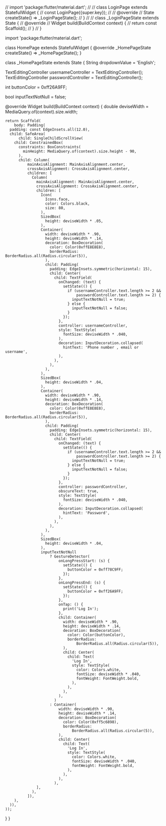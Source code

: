// import 'package:flutter/material.dart';
//
// class LoginPage extends StatefulWidget {
//   const LoginPage({super.key});
//
//   @override
//   State<LoginPage> createState() => _LoginPageState();
// }
//
// class _LoginPageState extends State<LoginPage> {
//   @override
//   Widget build(BuildContext context) {
//     return const Scaffold();
//   }
// }

import 'package:flutter/material.dart';

class HomePage extends StatefulWidget {
  @override
  _HomePageState createState() => _HomePageState();
}

class _HomePageState extends State<HomePage> {
  String dropdownValue = 'English';

  TextEditingController usernameController = TextEditingController();
  TextEditingController passwordController = TextEditingController();

  int buttonColor = 0xff26A9FF;

  bool inputTextNotNull = false;

  @override
  Widget build(BuildContext context) {
    double deviseWidth = MediaQuery.of(context).size.width;

    return Scaffold(
        body: Padding(
      padding: const EdgeInsets.all(12.0),
      child: SafeArea(
          child: SingleChildScrollView(
        child: ConstrainedBox(
          constraints: BoxConstraints(
            minHeight: MediaQuery.of(context).size.height - 90,
          ),
          child: Column(
              mainAxisAlignment: MainAxisAlignment.center,
              crossAxisAlignment: CrossAxisAlignment.center,
              children: [
                Column(
                  mainAxisAlignment: MainAxisAlignment.center,
                  crossAxisAlignment: CrossAxisAlignment.center,
                  children: [
                    Icon(
                      Icons.face,
                      color: Colors.black,
                      size: 80,
                    ),
                    SizedBox(
                      height: deviseWidth * .05,
                    ),
                    Container(
                      width: deviseWidth * .90,
                      height: deviseWidth * .14,
                      decoration: BoxDecoration(
                        color: Color(0xffE8E8E8),
                        borderRadius: BorderRadius.all(Radius.circular(5)),
                      ),
                      child: Padding(
                        padding: EdgeInsets.symmetric(horizontal: 15),
                        child: Center(
                          child: TextField(
                            onChanged: (text) {
                              setState(() {
                                if (usernameController.text.length >= 2 &&
                                    passwordController.text.length >= 2) {
                                  inputTextNotNull = true;
                                } else {
                                  inputTextNotNull = false;
                                }
                              });
                            },
                            controller: usernameController,
                            style: TextStyle(
                              fontSize: deviseWidth * .040,
                            ),
                            decoration: InputDecoration.collapsed(
                              hintText: 'Phone number , email or username',
                            ),
                          ),
                        ),
                      ),
                    ),
                    SizedBox(
                      height: deviseWidth * .04,
                    ),
                    Container(
                      width: deviseWidth * .90,
                      height: deviseWidth * .14,
                      decoration: BoxDecoration(
                        color: Color(0xffE8E8E8),
                        borderRadius: BorderRadius.all(Radius.circular(5)),
                      ),
                      child: Padding(
                        padding: EdgeInsets.symmetric(horizontal: 15),
                        child: Center(
                          child: TextField(
                            onChanged: (text) {
                              setState(() {
                                if (usernameController.text.length >= 2 &&
                                    passwordController.text.length >= 2) {
                                  inputTextNotNull = true;
                                } else {
                                  inputTextNotNull = false;
                                }
                              });
                            },
                            controller: passwordController,
                            obscureText: true,
                            style: TextStyle(
                              fontSize: deviseWidth * .040,
                            ),
                            decoration: InputDecoration.collapsed(
                              hintText: 'Password',
                            ),
                          ),
                        ),
                      ),
                    ),
                    SizedBox(
                      height: deviseWidth * .04,
                    ),
                    inputTextNotNull
                        ? GestureDetector(
                            onLongPressStart: (s) {
                              setState(() {
                                buttonColor = 0xff78C9FF;
                              });
                            },
                            onLongPressEnd: (s) {
                              setState(() {
                                buttonColor = 0xff26A9FF;
                              });
                            },
                            onTap: () {
                              print('Log In');
                            },
                            child: Container(
                              width: deviseWidth * .90,
                              height: deviseWidth * .14,
                              decoration: BoxDecoration(
                                color: Color(buttonColor),
                                borderRadius:
                                    BorderRadius.all(Radius.circular(5)),
                              ),
                              child: Center(
                                child: Text(
                                  'Log In',
                                  style: TextStyle(
                                    color: Colors.white,
                                    fontSize: deviseWidth * .040,
                                    fontWeight: FontWeight.bold,
                                  ),
                                ),
                              ),
                            ),
                          )
                        : Container(
                            width: deviseWidth * .90,
                            height: deviseWidth * .14,
                            decoration: BoxDecoration(
                              color: Color(0xff5c6898),
                              borderRadius:
                                  BorderRadius.all(Radius.circular(5)),
                            ),
                            child: Center(
                              child: Text(
                                'Log In',
                                style: TextStyle(
                                  color: Colors.white,
                                  fontSize: deviseWidth * .040,
                                  fontWeight: FontWeight.bold,
                                ),
                              ),
                            ),
                          ),
                  ],
                ),
              ]),
        ),
      )),
    ));
  }
}
